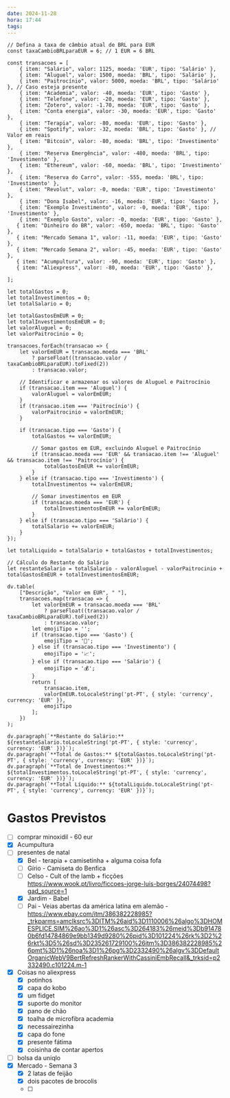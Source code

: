 ```yaml
---
date: 2024-11-28
hora: 17:44
tags:
---
```


```dataviewjs
// Defina a taxa de câmbio atual de BRL para EUR
const taxaCambioBRLparaEUR = 6; // 1 EUR = 6 BRL

const transacoes = [
    { item: "Salário", valor: 1125, moeda: 'EUR', tipo: 'Salário' },
    { item: "Aluguel", valor: 1500, moeda: 'BRL', tipo: 'Salário' },
    { item: "Paitrocínio", valor: 5000, moeda: 'BRL', tipo: 'Salário' }, // Caso esteja presente
    { item: "Academia", valor: -40, moeda: 'EUR', tipo: 'Gasto' },
    { item: "Telefone", valor: -20, moeda: 'EUR', tipo: 'Gasto' },
    { item: "Zotero", valor: -1.70, moeda: 'EUR', tipo: 'Gasto' },
    { item: "Conta energia", valor: -30, moeda: 'EUR', tipo: 'Gasto' },
    { item: "Terapia", valor: -80, moeda: 'EUR', tipo: 'Gasto' },
    { item: "Spotify", valor: -32, moeda: 'BRL', tipo: 'Gasto' }, // Valor em reais
    { item: "Bitcoin", valor: -80, moeda: 'BRL', tipo: 'Investimento' },
    { item: "Reserva Emergência", valor: -480, moeda: 'BRL', tipo: 'Investimento' },
    { item: "Ethereum", valor: -60, moeda: 'BRL', tipo: 'Investimento' },
    { item: "Reserva do Carro", valor: -555, moeda: 'BRL', tipo: 'Investimento' },
    { item: "Revolut", valor: -0, moeda: 'EUR', tipo: 'Investimento' },
    { item: "Dona Isabel", valor: -16, moeda: 'EUR', tipo: 'Gasto' },
    { item: "Exemplo Investimento", valor: -0, moeda: 'EUR', tipo: 'Investimento' },
    { item: "Exemplo Gasto", valor: -0, moeda: 'EUR', tipo: 'Gasto' },
   { item: "Dinheiro do BR", valor: -650, moeda: 'BRL', tipo: 'Gasto' },
   { item: "Mercado Semana 1", valor: -11, moeda: 'EUR', tipo: 'Gasto' },
   { item: "Mercado Semana 2", valor: -45, moeda: 'EUR', tipo: 'Gasto' },
   { item: "Acumpultura", valor: -90, moeda: 'EUR', tipo: 'Gasto' },
   { item: "Aliexpress", valor: -80, moeda: 'EUR', tipo: 'Gasto' },
    
];

let totalGastos = 0;
let totalInvestimentos = 0;
let totalSalario = 0;

let totalGastosEmEUR = 0;
let totalInvestimentosEmEUR = 0;
let valorAluguel = 0;
let valorPaitrocinio = 0;

transacoes.forEach(transacao => {
    let valorEmEUR = transacao.moeda === 'BRL'
        ? parseFloat((transacao.valor / taxaCambioBRLparaEUR).toFixed(2))
        : transacao.valor;

    // Identificar e armazenar os valores de Aluguel e Paitrocínio
    if (transacao.item === 'Aluguel') {
        valorAluguel = valorEmEUR;
    }
    if (transacao.item === 'Paitrocínio') {
        valorPaitrocinio = valorEmEUR;
    }

    if (transacao.tipo === 'Gasto') {
        totalGastos += valorEmEUR;

        // Somar gastos em EUR, excluindo Aluguel e Paitrocínio
        if (transacao.moeda === 'EUR' && transacao.item !== 'Aluguel' && transacao.item !== 'Paitrocínio') {
            totalGastosEmEUR += valorEmEUR;
        }
    } else if (transacao.tipo === 'Investimento') {
        totalInvestimentos += valorEmEUR;

        // Somar investimentos em EUR
        if (transacao.moeda === 'EUR') {
            totalInvestimentosEmEUR += valorEmEUR;
        }
    } else if (transacao.tipo === 'Salário') {
        totalSalario += valorEmEUR;
    }
});

let totalLiquido = totalSalario + totalGastos + totalInvestimentos;

// Cálculo do Restante do Salário
let restanteSalario = totalSalario - valorAluguel - valorPaitrocinio + totalGastosEmEUR + totalInvestimentosEmEUR;

dv.table(
    ["Descrição", "Valor em EUR", " "],
    transacoes.map(transacao => {
        let valorEmEUR = transacao.moeda === 'BRL'
            ? parseFloat((transacao.valor / taxaCambioBRLparaEUR).toFixed(2))
            : transacao.valor;
        let emojiTipo = '';
        if (transacao.tipo === 'Gasto') {
            emojiTipo = '💸';
        } else if (transacao.tipo === 'Investimento') {
            emojiTipo = '📈';
        } else if (transacao.tipo === 'Salário') {
            emojiTipo = '💰';
        }
        return [
            transacao.item,
            valorEmEUR.toLocaleString('pt-PT', { style: 'currency', currency: 'EUR' }),
            emojiTipo
        ];
    })
);

dv.paragraph(`**Restante do Salário:** ${restanteSalario.toLocaleString('pt-PT', { style: 'currency', currency: 'EUR' })}`);
dv.paragraph(`**Total de Gastos:** ${totalGastos.toLocaleString('pt-PT', { style: 'currency', currency: 'EUR' })}`);
dv.paragraph(`**Total de Investimentos:** ${totalInvestimentos.toLocaleString('pt-PT', { style: 'currency', currency: 'EUR' })}`);
dv.paragraph(`**Total Líquido:** ${totalLiquido.toLocaleString('pt-PT', { style: 'currency', currency: 'EUR' })}`);

```

# Gastos Previstos
- [ ] comprar minoxidil - 60 eur
- [x] Acumpultura
- [ ] presentes de natal
	- [x] Bel - terapia + camisetinha + alguma coisa fofa
	- [ ] Gírio - Camiseta do Benfica
	- [ ] Celso - Cult of the lamb + ficções https://www.wook.pt/livro/ficcoes-jorge-luis-borges/24074498?gad_source=1 
	- [x] Jardim - Babel
	- [ ] Pai - Veias abertas da américa latina em alemão - https://www.ebay.com/itm/386382228985?_trkparms=amclksrc%3DITM%26aid%3D1110006%26algo%3DHOMESPLICE.SIM%26ao%3D1%26asc%3D264183%26meid%3Db914780b6fd14784869e9bb1349d9280%26pid%3D101224%26rk%3D2%26rkt%3D5%26sd%3D235261729100%26itm%3D386382228985%26pmt%3D1%26noa%3D1%26pg%3D2332490%26algv%3DDefaultOrganicWebV9BertRefreshRankerWithCassiniEmbRecall&_trksid=p2332490.c101224.m-1
- [x] Coisas no aliexpress
	- [x] potinhos
	- [x] capa do kobo
	- [x] um fidget
	- [x] suporte do monitor
	- [x] pano de chão
	- [x] toalha de microfibra academia
	- [x] necessairezinha
	- [x] capa do fone
	- [x] presente fátima
	- [x] coisinha de contar apertos
- [ ] bolsa da uniqlo
- [x] Mercado - Semana 3
	- [x] 2 latas de feijão
	- [x] dois pacotes de brocolis
	- [ ] 



